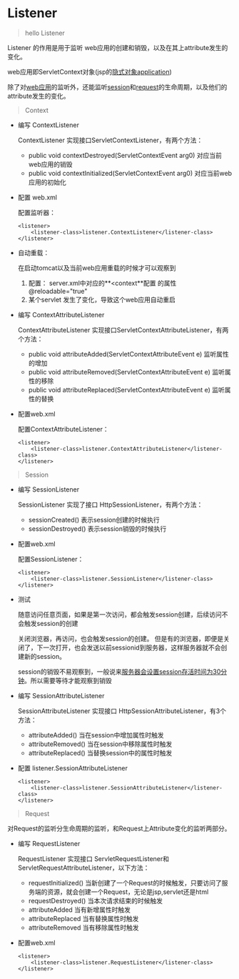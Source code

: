 # Listener

> hello Listener

Listener 的作用是用于监听 web应用的创建和销毁，以及在其上attribute发生的变化。 

web应用即ServletContext对象(jsp的[隐式对象application](http://how2j.cn/k/jsp/jsp-object/580.html)) 

除了对[web应用](http://how2j.cn/k/listener/listener-context/605.html)的监听外，还能监听[session](http://how2j.cn/k/listener/listener-session/606.html)和[request](http://how2j.cn/k/listener/listener-request/607.html)的生命周期，以及他们的attribute发生的变化。

> Context

- 编写 ContextListener

  ContextListener 实现接口ServletContextListener，有两个方法：

  - public void contextDestroyed(ServletContextEvent arg0)  对应当前web应用的销毁
  - public void contextInitialized(ServletContextEvent arg0) 对应当前web应用的初始化

- 配置 web.xml

  配置监听器：

  ```
  <listener>
      <listener-class>listener.ContextListener</listener-class>
  </listener>
  ```

- 自动重载：

  在启动tomcat以及当前web应用重载的时候才可以观察到

  1. 配置： server.xml中对应的**<context**配置 的属性 @reloadable="true"
  2. 某个servlet 发生了变化，导致这个web应用自动重启

- 编写 ContextAttributeListener

  ContextAttributeListener 实现接口ServletContextAttributeListener，有两个方法：

  - public void attributeAdded(ServletContextAttributeEvent e) 监听属性的增加
  - public void attributeRemoved(ServletContextAttributeEvent e) 监听属性的移除
  - public void attributeReplaced(ServletContextAttributeEvent e) 监听属性的替换

- 配置web.xml

  配置ContextAttributeListener：

  ```
  <listener>
      <listener-class>listener.ContextAttributeListener</listener-class>
  </listener>
  ```

> Session

- 编写 SessionListener

  SessionListener 实现了接口 HttpSessionListener，有两个方法：

  - sessionCreated() 表示session创建的时候执行
  - sessionDestroyed() 表示session销毁的时候执行

- 配置web.xml

  配置SessionListener：

  ```
  <listener>
      <listener-class>listener.SessionListener</listener-class>
  </listener>
  ```

- 测试

  随意访问任意页面，如果是第一次访问，都会触发session创建，后续访问不会触发session的创建

  关闭浏览器，再访问，也会触发session的创建。 但是有的浏览器，即便是关闭了，下一次打开，也会发送以前sessionid到服务器，这样服务器就不会创建新的session。 

  session的销毁不易观察到，一般说来[服务器会设置session存活时间为30分钟](http://how2j.cn/k/jsp/jsp-session/583.html#step1676)。所以需要等待才能观察到销毁

- 编写 SessionAttributeListener

  SessionAttributeListener 实现接口 HttpSessionAttributeListener，有3个方法：

  - attributeAdded() 当在session中增加属性时触发
  - attributeRemoved() 当在session中移除属性时触发
  - attributeReplaced() 当替换session中的属性时触发

- 配置 listener.SessionAttributeListener

  ```
  <listener>
      <listener-class>listener.SessionAttributeListener</listener-class>
  </listener>
  ```

> Request

对Request的监听分生命周期的监听，和Request上Attribute变化的监听两部分。

- 编写 RequestListener

  RequestListener 实现接口 ServletRequestListener和ServletRequestAttributeListener，以下方法：

  - requestInitialized() 当新创建了一个Request的时候触发，只要访问了服务端的资源，就会创建一个Request，无论是jsp,servlet还是html
  - requestDestroyed() 当本次请求结束的时候触发
  - attributeAdded 当有新增属性时触发
  - attributeReplaced 当有替换属性时触发
  - attributeRemoved 当有移除属性时触发

- 配置web.xml

  ```
  <listener>
      <listener-class>listener.RequestListener</listener-class>
  </listener>
  ```

  